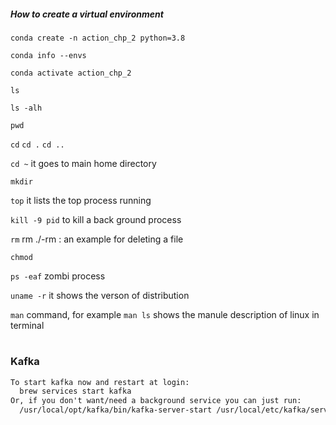 ##### How to create a virtual environment 

`conda create -n action_chp_2 python=3.8`

`conda info --envs` 

`conda activate action_chp_2`


`ls` 

`ls -alh` 

`pwd`

`cd`  `cd .`  `cd ..`

`cd ~` it goes to main home directory

`mkdir`

`top` it lists the top process running

`kill -9 pid` to kill a back ground process 

`rm` rm ./-rm : an example for deleting a file 

`chmod` 

`ps -eaf` zombi process

`uname -r` it shows the verson of distribution

`man` command, for example `man ls` shows the manule description of linux in terminal  

#
### Kafka 

```txt
To start kafka now and restart at login:
  brew services start kafka
Or, if you don't want/need a background service you can just run:
  /usr/local/opt/kafka/bin/kafka-server-start /usr/local/etc/kafka/server.properties
```


